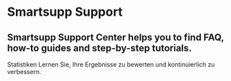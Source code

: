 # Smartsupp Support
## Smartsupp Support Center helps you to find FAQ, how-to guides and step-by-step tutorials.
Statistiken 
Lernen Sie, Ihre Ergebnisse zu bewerten und kontinuierlich zu verbessern.

